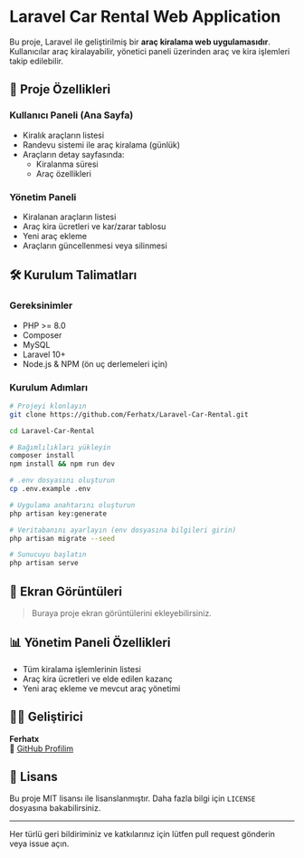 # Laravel Car Rental Web Application

Bu proje, Laravel ile geliştirilmiş bir **araç kiralama web uygulamasıdır**. Kullanıcılar araç kiralayabilir, yönetici paneli üzerinden araç ve kira işlemleri takip edilebilir. 

## 🚗 Proje Özellikleri

### Kullanıcı Paneli (Ana Sayfa)
- Kiralık araçların listesi
- Randevu sistemi ile araç kiralama (günlük)
- Araçların detay sayfasında:
  - Kiralanma süresi
  - Araç özellikleri

### Yönetim Paneli
- Kiralanan araçların listesi
- Araç kira ücretleri ve kar/zarar tablosu
- Yeni araç ekleme
- Araçların güncellenmesi veya silinmesi

## 🛠️ Kurulum Talimatları

### Gereksinimler
- PHP >= 8.0
- Composer
- MySQL
- Laravel 10+
- Node.js & NPM (ön uç derlemeleri için)

### Kurulum Adımları

```bash
# Projeyi klonlayın
git clone https://github.com/Ferhatx/Laravel-Car-Rental.git

cd Laravel-Car-Rental

# Bağımlılıkları yükleyin
composer install
npm install && npm run dev

# .env dosyasını oluşturun
cp .env.example .env

# Uygulama anahtarını oluşturun
php artisan key:generate

# Veritabanını ayarlayın (env dosyasına bilgileri girin)
php artisan migrate --seed

# Sunucuyu başlatın
php artisan serve
```

## 📸 Ekran Görüntüleri
> Buraya proje ekran görüntülerini ekleyebilirsiniz.

## 📊 Yönetim Paneli Özellikleri
- Tüm kiralama işlemlerinin listesi
- Araç kira ücretleri ve elde edilen kazanç
- Yeni araç ekleme ve mevcut araç yönetimi

## 🧑‍💻 Geliştirici

**Ferhatx**  
🔗 [GitHub Profilim](https://github.com/Ferhatx)

## 📁 Lisans

Bu proje MIT lisansı ile lisanslanmıştır. Daha fazla bilgi için `LICENSE` dosyasına bakabilirsiniz.

---

Her türlü geri bildiriminiz ve katkılarınız için lütfen pull request gönderin veya issue açın.
